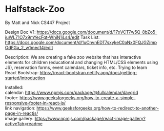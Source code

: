 # Halfstack-Zoo

By Matt and Nick
CS447 Project

Design Doc V1: https://docs.google.com/document/d/17xVCT7w5Q-8bZo5-iuWL71O7x9mYecFqt-WhiN1iLs4/edit
Task List: https://docs.google.com/document/d/1uCnvnEDT7sxykeC0aNx0FQJGZjmpOdFGa_2_w1mec14/edit

Description: We are creating a fake zoo website that has interactive elements for children (educational and changing HTML/CSS elements using JS), reservation forms, event calendars, ticket info, etc.
Trying to learn React Bootstrap: https://react-bootstrap.netlify.app/docs/getting-started/introduction

Installed: <br />
calendar: https://www.npmjs.com/package/@fullcalendar/daygrid <br />
footer: https://www.geeksforgeeks.org/how-to-create-a-simple-responsive-footer-in-react-js/ <br />
link navigation: https://www.geeksforgeeks.org/how-to-redirect-to-another-page-in-reactjs/ <br />
image gallery: https://www.npmjs.com/package/react-image-gallery?activeTab=readme <br />
